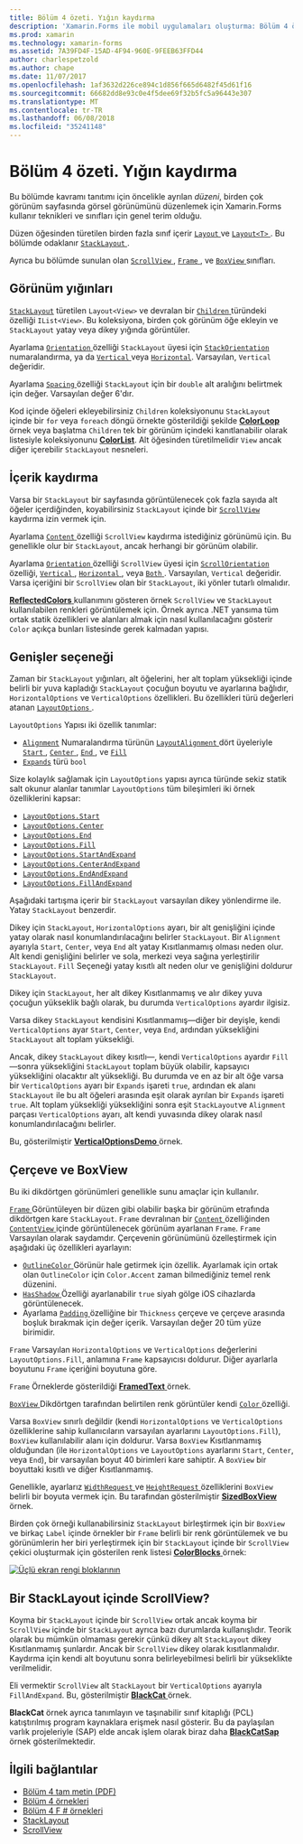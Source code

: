 ```yaml
---
title: Bölüm 4 özeti. Yığın kaydırma
description: 'Xamarin.Forms ile mobil uygulamaları oluşturma: Bölüm 4 özeti. Yığın kaydırma'
ms.prod: xamarin
ms.technology: xamarin-forms
ms.assetid: 7A39FD4F-15AD-4F94-960E-9FEEB63FFD44
author: charlespetzold
ms.author: chape
ms.date: 11/07/2017
ms.openlocfilehash: 1af3632d226ce894c1d856f665d6482f45d61f16
ms.sourcegitcommit: 66682dd8e93c0e4f5dee69f32b5fc5a96443e307
ms.translationtype: MT
ms.contentlocale: tr-TR
ms.lasthandoff: 06/08/2018
ms.locfileid: "35241148"
---
```

# <a name="summary-of-chapter-4-scrolling-the-stack"></a>Bölüm 4 özeti. Yığın kaydırma

Bu bölümde kavramı tanıtımı için öncelikle ayrılan *düzeni*, birden çok görünüm sayfasında görsel görünümünü düzenlemek için Xamarin.Forms kullanır teknikleri ve sınıfları için genel terim olduğu.

Düzen öğesinden türetilen birden fazla sınıf içerir [ `Layout` ](https://developer.xamarin.com/api/type/Xamarin.Forms.Layout/) ve [ `Layout<T>` ](https://developer.xamarin.com/api/type/Xamarin.Forms.Layout%3CT%3E/). Bu bölümde odaklanır [ `StackLayout` ](https://developer.xamarin.com/api/type/Xamarin.Forms.StackLayout/).

Ayrıca bu bölümde sunulan olan [ `ScrollView` ](https://developer.xamarin.com/api/type/Xamarin.Forms.ScrollView/), [ `Frame` ](https://developer.xamarin.com/api/type/Xamarin.Forms.Frame/), ve [ `BoxView` ](https://developer.xamarin.com/api/type/Xamarin.Forms.BoxView/) sınıfları.

## <a name="stacks-of-views"></a>Görünüm yığınları

[`StackLayout`](https://developer.xamarin.com/api/type/Xamarin.Forms.StackLayout/) türetilen `Layout<View>` ve devralan bir [ `Children` ](https://developer.xamarin.com/api/type/Xamarin.Forms.Layout%3CT%3E/) türündeki özelliği `IList<View>`. Bu koleksiyona, birden çok görünüm öğe ekleyin ve `StackLayout` yatay veya dikey yığında görüntüler.

Ayarlama [ `Orientation` ](https://developer.xamarin.com/api/property/Xamarin.Forms.StackLayout.Orientation/) özelliği `StackLayout` üyesi için [ `StackOrientation` ](https://developer.xamarin.com/api/type/Xamarin.Forms.StackOrientation/) numaralandırma, ya da [ `Vertical` ](https://developer.xamarin.com/api/field/Xamarin.Forms.StackOrientation.Vertical/) veya [ `Horizontal`](https://developer.xamarin.com/api/field/Xamarin.Forms.StackOrientation.Horizontal/). Varsayılan, `Vertical` değeridir.

Ayarlama [ `Spacing` ](https://developer.xamarin.com/api/property/Xamarin.Forms.StackLayout.Spacing/) özelliği `StackLayout` için bir `double` alt aralığını belirtmek için değer. Varsayılan değer 6'dır.

Kod içinde öğeleri ekleyebilirsiniz `Children` koleksiyonunu `StackLayout` içinde bir `for` veya `foreach` döngü örnekte gösterildiği şekilde [ **ColorLoop** ](https://github.com/xamarin/xamarin-forms-book-samples/tree/master/Chapter04/ColorLoop) örnek veya başlatma `Children` tek bir görünüm içindeki kanıtlanabilir olarak listesiyle koleksiyonunu [ **ColorList**](https://github.com/xamarin/xamarin-forms-book-samples/tree/master/Chapter04/ColorList). Alt öğesinden türetilmelidir `View` ancak diğer içerebilir `StackLayout` nesneleri.

## <a name="scrolling-content"></a>İçerik kaydırma

Varsa bir `StackLayout` bir sayfasında görüntülenecek çok fazla sayıda alt öğeler içerdiğinden, koyabilirsiniz `StackLayout` içinde bir [ `ScrollView` ](https://developer.xamarin.com/api/type/Xamarin.Forms.ScrollView/) kaydırma izin vermek için.

Ayarlama [ `Content` ](https://developer.xamarin.com/api/property/Xamarin.Forms.ScrollView.Content/) özelliği `ScrollView` kaydırma istediğiniz görünümü için. Bu genellikle olur bir `StackLayout`, ancak herhangi bir görünüm olabilir.

Ayarlama [ `Orientation` ](https://developer.xamarin.com/api/property/Xamarin.Forms.ScrollView.Orientation/) özelliği `ScrollView` üyesi için [ `ScrollOrientation` ](https://developer.xamarin.com/api/type/Xamarin.Forms.ScrollOrientation/) özelliği, [ `Vertical` ](https://developer.xamarin.com/api/field/Xamarin.Forms.ScrollOrientation.Vertical/), [ `Horizontal` ](https://developer.xamarin.com/api/field/Xamarin.Forms.ScrollOrientation.Horizontal/), veya [ `Both` ](https://developer.xamarin.com/api/field/Xamarin.Forms.ScrollOrientation.Both/). Varsayılan, `Vertical` değeridir. Varsa içeriğini bir `ScrollView` olan bir `StackLayout`, iki yönler tutarlı olmalıdır.

[ **ReflectedColors** ](https://github.com/xamarin/xamarin-forms-book-samples/tree/master/Chapter04/ReflectedColors) kullanımını gösteren örnek `ScrollView` ve `StackLayout` kullanılabilen renkleri görüntülemek için. Örnek ayrıca .NET yansıma tüm ortak statik özellikleri ve alanları almak için nasıl kullanılacağını gösterir `Color` açıkça bunları listesinde gerek kalmadan yapısı.

## <a name="the-expands-option"></a>Genişler seçeneği

Zaman bir `StackLayout` yığınları, alt öğelerini, her alt toplam yüksekliği içinde belirli bir yuva kapladığı `StackLayout` çocuğun boyutu ve ayarlarına bağlıdır, `HorizontalOptions` ve `VerticalOptions` özellikleri. Bu özellikleri türü değerleri atanan [ `LayoutOptions` ](http://developer.xamstage.com/api/type/Xamarin.Forms.LayoutOptions/).

`LayoutOptions` Yapısı iki özellik tanımlar:

- [`Alignment`](https://developer.xamarin.com/api/property/Xamarin.Forms.LayoutOptions.Alignment/) Numaralandırma türünün [ `LayoutAlignment` ](https://developer.xamarin.com/api/type/Xamarin.Forms.LayoutAlignment/) dört üyeleriyle [ `Start` ](https://developer.xamarin.com/api/field/Xamarin.Forms.LayoutAlignment.Start/), [ `Center` ](https://developer.xamarin.com/api/field/Xamarin.Forms.LayoutAlignment.Center/), [ `End` ](https://developer.xamarin.com/api/field/Xamarin.Forms.LayoutAlignment.End/), ve [`Fill`](https://developer.xamarin.com/api/field/Xamarin.Forms.LayoutAlignment.Fill/)
- [`Expands`](https://developer.xamarin.com/api/property/Xamarin.Forms.LayoutOptions.Expands/) türü `bool`

Size kolaylık sağlamak için `LayoutOptions` yapısı ayrıca türünde sekiz statik salt okunur alanlar tanımlar `LayoutOptions` tüm bileşimleri iki örnek özelliklerini kapsar:

- [`LayoutOptions.Start`](https://developer.xamarin.com/api/field/Xamarin.Forms.LayoutOptions.Start/)
- [`LayoutOptions.Center`](https://developer.xamarin.com/api/field/Xamarin.Forms.LayoutOptions.Center/)
- [`LayoutOptions.End`](https://developer.xamarin.com/api/field/Xamarin.Forms.LayoutOptions.End/)
- [`LayoutOptions.Fill`](https://developer.xamarin.com/api/field/Xamarin.Forms.LayoutOptions.Fill/)
- [`LayoutOptions.StartAndExpand`](https://developer.xamarin.com/api/field/Xamarin.Forms.LayoutOptions.StartAndExpand/)
- [`LayoutOptions.CenterAndExpand`](https://developer.xamarin.com/api/field/Xamarin.Forms.LayoutOptions.CenterAndExpand/)
- [`LayoutOptions.EndAndExpand`](https://developer.xamarin.com/api/field/Xamarin.Forms.LayoutOptions.EndAndExpand/)
- [`LayoutOptions.FillAndExpand`](https://developer.xamarin.com/api/field/Xamarin.Forms.LayoutOptions.FillAndExpand/)

Aşağıdaki tartışma içerir bir `StackLayout` varsayılan dikey yönlendirme ile. Yatay `StackLayout` benzerdir.

Dikey için `StackLayout`, `HorizontalOptions` ayarı, bir alt genişliğini içinde yatay olarak nasıl konumlandırılacağını belirler `StackLayout`. Bir `Alignment` ayarıyla `Start`, `Center`, veya `End` alt yatay Kısıtlanmamış olması neden olur. Alt kendi genişliğini belirler ve sola, merkezi veya sağına yerleştirilir `StackLayout`. `Fill` Seçeneği yatay kısıtlı alt neden olur ve genişliğini doldurur `StackLayout`.

Dikey için `StackLayout`, her alt dikey Kısıtlanmamış ve alır dikey yuva çocuğun yükseklik bağlı olarak, bu durumda `VerticalOptions` ayardır ilgisiz.

Varsa dikey `StackLayout` kendisini Kısıtlanmamış&mdash;diğer bir deyişle, kendi `VerticalOptions` ayar `Start`, `Center`, veya `End`, ardından yüksekliğini `StackLayout` alt toplam yüksekliği.

Ancak, dikey `StackLayout` dikey kısıtlı&mdash;, kendi `VerticalOptions` ayardır `Fill` &mdash;sonra yüksekliğini `StackLayout` toplam büyük olabilir, kapsayıcı yüksekliğini olacaktır alt yüksekliği. Bu durumda ve en az bir alt öğe varsa bir `VerticalOptions` ayarı bir `Expands` işareti `true`, ardından ek alanı `StackLayout` ile bu alt öğeleri arasında eşit olarak ayrılan bir `Expands` işareti `true`. Alt toplam yüksekliği yüksekliğini sonra eşit `StackLayout`ve `Alignment` parçası `VerticalOptions` ayarı, alt kendi yuvasında dikey olarak nasıl konumlandırılacağını belirler.

Bu, gösterilmiştir [ **VerticalOptionsDemo** ](https://github.com/xamarin/xamarin-forms-book-samples/tree/master/Chapter04/VerticalOptionsDemo) örnek.

## <a name="frame-and-boxview"></a>Çerçeve ve BoxView

Bu iki dikdörtgen görünümleri genellikle sunu amaçlar için kullanılır.

[ `Frame` ](https://developer.xamarin.com/api/type/Xamarin.Forms.Frame/) Görüntüleyen bir düzen gibi olabilir başka bir görünüm etrafında dikdörtgen kare `StackLayout`. `Frame` devralınan bir [ `Content` ](https://developer.xamarin.com/api/property/Xamarin.Forms.ContentView.Content/) özelliğinden [ `ContentView` ](https://developer.xamarin.com/api/type/Xamarin.Forms.ContentView/) içinde görüntülenecek görünüm ayarlanan `Frame`. `Frame` Varsayılan olarak saydamdır. Çerçevenin görünümünü özelleştirmek için aşağıdaki üç özellikleri ayarlayın:

- [ `OutlineColor` ](https://developer.xamarin.com/api/property/Xamarin.Forms.Frame.OutlineColor/) Görünür hale getirmek için özellik. Ayarlamak için ortak olan `OutlineColor` için `Color.Accent` zaman bilmediğiniz temel renk düzenini.
- [ `HasShadow` ](https://developer.xamarin.com/api/property/Xamarin.Forms.Frame.HasShadow/) Özelliği ayarlanabilir `true` siyah gölge iOS cihazlarda görüntülenecek.
- Ayarlama [ `Padding` ](https://developer.xamarin.com/api/property/Xamarin.Forms.Layout.Padding/) özelliğine bir `Thickness` çerçeve ve çerçeve arasında boşluk bırakmak için değer içerik. Varsayılan değer 20 tüm yüze birimidir.

`Frame` Varsayılan `HorizontalOptions` ve `VerticalOptions` değerlerini `LayoutOptions.Fill`, anlamına `Frame` kapsayıcısı doldurur. Diğer ayarlarla boyutunu `Frame` içeriğini boyutuna göre.

`Frame` Örneklerde gösterildiği [ **FramedText** ](https://github.com/xamarin/xamarin-forms-book-samples/tree/master/Chapter04/FramedText) örnek.

[ `BoxView` ](https://developer.xamarin.com/api/type/Xamarin.Forms.BoxView/) Dikdörtgen tarafından belirtilen renk görüntüler kendi [ `Color` ](https://developer.xamarin.com/api/property/Xamarin.Forms.BoxView.Color/) özelliği.

Varsa `BoxView` sınırlı değildir (kendi `HorizontalOptions` ve `VerticalOptions` özelliklerine sahip kullanıcıların varsayılan ayarlarını `LayoutOptions.Fill`), `BoxView` kullanılabilir alanı için doldurur. Varsa `BoxView` Kısıtlanmamış olduğundan (ile `HorizontalOptions` ve `LayoutOptions` ayarlarını `Start`, `Center`, veya `End`), bir varsayılan boyut 40 birimleri kare sahiptir. A `BoxView` bir boyuttaki kısıtlı ve diğer Kısıtlanmamış.

Genellikle, ayarlarız [ `WidthRequest` ](https://developer.xamarin.com/api/property/Xamarin.Forms.VisualElement.WidthRequest/) ve [ `HeightRequest` ](https://developer.xamarin.com/api/property/Xamarin.Forms.VisualElement.HeightRequest/) özelliklerini `BoxView` belirli bir boyuta vermek için. Bu tarafından gösterilmiştir [ **SizedBoxView** ](https://github.com/xamarin/xamarin-forms-book-samples/tree/master/Chapter04/SizedBoxView) örnek.

Birden çok örneği kullanabilirsiniz `StackLayout` birleştirmek için bir `BoxView` ve birkaç `Label` içinde örnekler bir `Frame` belirli bir renk görüntülemek ve bu görünümlerin her biri yerleştirmek için bir `StackLayout` içinde bir `ScrollView` çekici oluşturmak için gösterilen renk listesi [ **ColorBlocks** ](https://github.com/xamarin/xamarin-forms-book-samples/tree/master/Chapter04/ColorBlocks) örnek:

[![Üçlü ekran rengi bloklarının](images/ch04fg11-small.png "listesi, renkler")](images/ch04fg11-large.png#lightbox "listesi, renkler")

## <a name="a-scrollview-in-a-stacklayout"></a>Bir StackLayout içinde ScrollView?

Koyma bir `StackLayout` içinde bir `ScrollView` ortak ancak koyma bir `ScrollView` içinde bir `StackLayout` ayrıca bazı durumlarda kullanışlıdır. Teorik olarak bu mümkün olmaması gerekir çünkü dikey alt `StackLayout` dikey Kısıtlanmamış şunlardır. Ancak bir `ScrollView` dikey olarak kısıtlanmalıdır. Kaydırma için kendi alt boyutunu sonra belirleyebilmesi belirli bir yükseklikte verilmelidir.

Eli vermektir `ScrollView` alt `StackLayout` bir `VerticalOptions` ayarıyla `FillAndExpand`. Bu, gösterilmiştir [ **BlackCat** ](https://github.com/xamarin/xamarin-forms-book-samples/tree/master/Chapter04/BlackCat) örnek.

**BlackCat** örnek ayrıca tanımlayın ve taşınabilir sınıf kitaplığı (PCL) katıştırılmış program kaynaklara erişmek nasıl gösterir. Bu da paylaşılan varlık projeleriyle (SAP) elde ancak işlem olarak biraz daha [ **BlackCatSap** ](https://github.com/xamarin/xamarin-forms-book-samples/tree/master/Chapter04/BlackCatSap) örnek gösterilmektedir.



## <a name="related-links"></a>İlgili bağlantılar

- [Bölüm 4 tam metin (PDF)](https://download.xamarin.com/developer/xamarin-forms-book/XamarinFormsBook-Ch04-Apr2016.pdf)
- [Bölüm 4 örnekleri](https://github.com/xamarin/xamarin-forms-book-samples/tree/master/Chapter04)
- [Bölüm 4 F # örnekleri](https://github.com/xamarin/xamarin-forms-book-samples/tree/master/Chapter04/FS)
- [StackLayout](~/xamarin-forms/user-interface/layouts/stack-layout.md)
- [ScrollView](~/xamarin-forms/user-interface/layouts/scroll-view.md)
